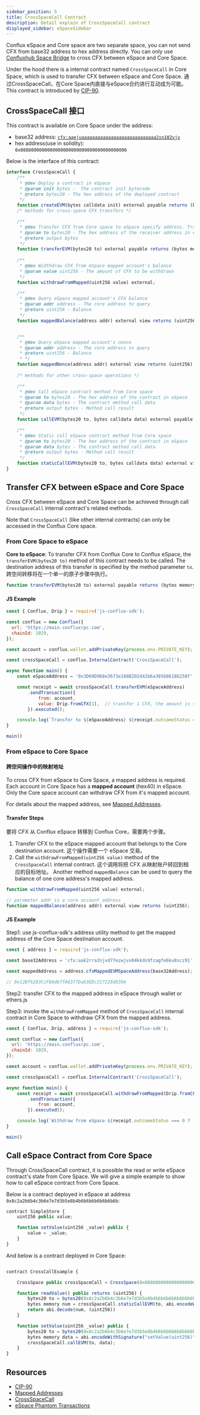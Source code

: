```yaml
---
sidebar_position: 5
title: CrossSpaceCall Contract
description: Detail explain of CrossSpaceCall contract
displayed_sidebar: eSpaceSidebar
---
```


Conflux eSpace and Core space are two separate space, you can not send CFX from base32 address to hex address directly. You can only use [Confluxhub Space Bridge](https://confluxhub.io/espace-bridge/cross-space) to cross CFX between eSpace and Core Space.

Under the hood there is a internal contract named `CrossSpaceCall` in Core Space, which is used to transfer CFX between eSpace and Core Space. 通过CrossSpaceCall，在Core Space内直接与eSpace合约进行互动成为可能。 This contract is introduced by [CIP-90](https://github.com/Conflux-Chain/CIPs/blob/master/CIPs/cip-90.md).

## CrossSpaceCall 接口

This contract is available on Core Space under the address:

- base32 address: [`cfx:aaejuaaaaaaaaaaaaaaaaaaaaaaaaaaaa2sn102vjv`](https://confluxscan.io/address/cfx:aaejuaaaaaaaaaaaaaaaaaaaaaaaaaaaa2sn102vjv)
- hex address(use in solidity): `0x0888000000000000000000000000000000000006`

Below is the interface of this contract:

```js
interface CrossSpaceCall {
    /**
     * @dev Deploy a contract in eSpace
     * @param init bytes -  The contract init bytecode
     * @return bytes20 - The hex address of the deployed contract
     */
    function createEVM(bytes calldata init) external payable returns (bytes20);
    /* methods for cross-space CFX transfers */

    /**
     * @dev Transfer CFX from Core space to eSpace specify address. Transfer amount is specified by transaction value.
     * @param to bytes20 - The hex address of the receiver address in eSpace
     * @return output bytes
     */
    function transferEVM(bytes20 to) external payable returns (bytes memory output);
    
    /**
     * @dev Widthdraw CFX from eSpace mapped account's balance
     * @param value uint256 - The amount of CFX to be withdrawn
     */ 
    function withdrawFromMapped(uint256 value) external;

    /**
     * @dev Query eSpace mapped account's CFX balance
     * @param addr address - The core address to query
     * @return uint256 - Balance
     */
    function mappedBalance(address addr) external view returns (uint256);


    /**
     * @dev Query eSpace mapped account's nonce
     * @param addr address - The core address to query
     * @return uint256 - Balance
     * */ 
    function mappedNonce(address addr) external view returns (uint256);
    
    /* methods for other cross-space operations */

    /**
     * @dev Call eSpace contract method from Core space
     * @param to bytes20 - The hex address of the contract in eSpace
     * @param data bytes - The contract method call data
     * @return output bytes - Method call result
     */ 
    function callEVM(bytes20 to, bytes calldata data) external payable returns (bytes memory output);

    /**
     * @dev Static call eSpace contract method from Core space
     * @param to bytes20 - The hex address of the contract in eSpace
     * @param data bytes - The contract method call data
     * @return output bytes - Method call result
     */ 
    function staticCallEVM(bytes20 to, bytes calldata data) external view returns (bytes memory output);
}
```

## Transfer CFX between eSpace and Core Space

Cross CFX between eSpace and Core Space can be achieved through call `CrossSpaceCall` internal contract's related methods.

Note that `CrossSpaceCall` (like other internal contracts) can only be accessed in the Conflux Core space.

### From Core Space to eSpace

**Core to eSpace**: To transfer CFX from Conflux Core to Conflux eSpace, the `transferEVM(bytes20 to)` method of this contract needs to be called. The destination address of this transfer is specified by the method parameter `to`. 跨空间转移将在一个单一的原子步骤中执行。

```js
function transferEVM(bytes20 to) external payable returns (bytes memory output);
```

#### JS Example

```js
const { Conflux, Drip } = require('js-conflux-sdk');

const conflux = new Conflux({
  url: 'https://main.confluxrpc.com',
  chainId: 1029,
});

const account = conflux.wallet.addPrivateKey(process.env.PRIVATE_KEY);

const crossSpaceCall = conflux.InternalContract('CrossSpaceCall');

async function main() {
    const eSpaceAddress = '0x3D69D968e3673e188B2D2d42b6a385686186258f';

    const receipt = await crossSpaceCall.transferEVM(eSpaceAddress)
        .sendTransaction({
            from: account,
            value: Drip.fromCFX(1),  // transfer 1 CFX, the amount is specify by value
        }).executed();

    console.log(`Transfer to ${eSpaceAddress} ${receipt.outcomeStatus === 0 ? 'succeed' : 'failed'}`);
}

main()
```

### From eSpace to Core Space

#### 跨空间操作中的映射地址

To cross CFX from eSpace to Core Space, a mapped address is required. Each account in Core Space has a **mapped account** (hex40) in eSpace. Only the Core space account can withdraw CFX from it's mapped account.

For details about the mapped address, see [Mapped Addresses](./accounts.md#mapped-addresses-in-cross-space-operations).

#### Transfer Steps

要将 CFX 从 Conflux eSpace 转移到 Conflux Core，需要两个步骤。

1. Transfer CFX to the eSpace mapped account that belongs to the Core destination account. 这个操作需要一个 eSpace 交易。
2. Call the `withdrawFromMapped(uint256 value)` method of the `CrossSpaceCall` internal contract. 这个调用将把 CFX 从映射账户转回到相应的目标地址。 Another method `mappedBalance` can be used to query the balance of one core address's mapped address.

```js
function withdrawFromMapped(uint256 value) external;

// parameter addr is a core account address
function mappedBalance(address addr) external view returns (uint256);
```

#### JS Example

Step1: use js-conflux-sdk's address utility method to get the mapped address of the Core Space destination account.

```js
const { address } = require('js-conflux-sdk');

const base32Address = 'cfx:aak2rra2njvd77ezwjvx04kkds9fzagfe6ku8scz91';

const mappedAddress = address.cfxMappedEVMSpaceAddress(base32Address);

// 0x12Bf6283CcF8Ad6ffA63f7Da63EDc217228d839A
```

Step2: transfer CFX to the mapped address in eSpace through wallet or ethers.js

Step3: invoke the `withdrawFromMapped` method of `CrossSpaceCall` internal contract in Core Space to withdraw CFX from the mapped address.

```js
const { Conflux, Drip, address } = require('js-conflux-sdk');

const conflux = new Conflux({
  url: 'https://main.confluxrpc.com',
  chainId: 1029,
});

const account = conflux.wallet.addPrivateKey(process.env.PRIVATE_KEY);

const crossSpaceCall = conflux.InternalContract('CrossSpaceCall');

async function main() {
    const receipt = await crossSpaceCall.withdrawFromMapped(Drip.fromCFX(1))
        .sendTransaction({
            from: account,
        }).executed();

    console.log(`Withdraw from eSpace ${receipt.outcomeStatus === 0 ? 'succeed' : 'failed'}`);
}

main()
```

## Call eSpace Contract from Core Space

Through CrossSpaceCall contract, it is possible the read or write eSpace contract's state from Core Space. We will give a simple example to show how to call eSpace contract from Core Space.

Below is a contract deployed in eSpace at address `0x8c2a2b6b4c3b6e7e7d3b5e8b4b6b6b6b6b6b6b6b`:

```js
contract SimpleStore {
    uint256 public value;

    function setValue(uint256 _value) public {
        value = _value;
    }
}
```

And below is a contract deployed in Core Space:

```js

contract CrossCallExample {

    CrossSpace public crossSpaceCall = CrossSpace(0x0888000000000000000000000000000000000006);

    function readValue() public returns (uint256) {
        bytes20 to = bytes20(0x8c2a2b6b4c3b6e7e7d3b5e8b4b6b6b6b6b6b6b6b);
        bytes memory num = crossSpaceCall.staticCallEVM(to, abi.encodeWithSignature("value()"));
        return abi.decode(num, (uint256))
    }

    function setValue(uint256 _value) public {
        bytes20 to = bytes20(0x8c2a2b6b4c3b6e7e7d3b5e8b4b6b6b6b6b6b6b6b);
        bytes memory data = abi.encodeWithSignature("setValue(uint256)", 100);
        crossSpaceCall.callEVM(to, data);
    }
}

```

## Resources

- [CIP-90](https://github.com/Conflux-Chain/CIPs/blob/master/CIPs/cip-90.md)
- [Mapped Addresses](./accounts.md#mapped-addresses-in-cross-space-operations)
- [CrossSpaceCall](../../core/core-space-basics/internal-contracts/crossSpaceCall.md)
- [eSpace Phantom Transactions](./evm-compatibility.md#phantom-transactions)
